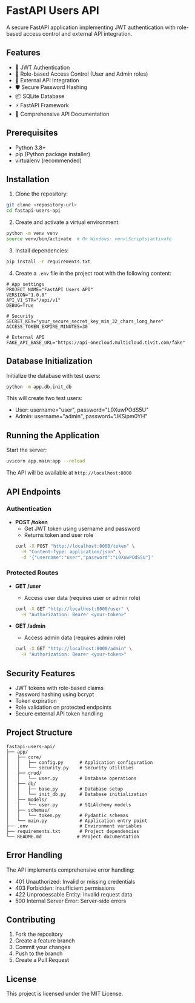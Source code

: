 # FastAPI Users API

A secure FastAPI application implementing JWT authentication with role-based access control and external API integration.

## Features

- 🔐 JWT Authentication
- 👥 Role-based Access Control (User and Admin roles)
- 🔄 External API Integration
- 🛡️ Secure Password Hashing
- 📦 SQLite Database
- ⚡ FastAPI Framework
- 📝 Comprehensive API Documentation

## Prerequisites

- Python 3.8+
- pip (Python package installer)
- virtualenv (recommended)

## Installation

1. Clone the repository:
```bash
git clone <repository-url>
cd fastapi-users-api
```

2. Create and activate a virtual environment:
```bash
python -m venv venv
source venv/bin/activate  # On Windows: venv\Scripts\activate
```

3. Install dependencies:
```bash
pip install -r requirements.txt
```

4. Create a `.env` file in the project root with the following content:
```env
# App settings
PROJECT_NAME="FastAPI Users API"
VERSION="1.0.0"
API_V1_STR="/api/v1"
DEBUG=True

# Security
SECRET_KEY="your_secure_secret_key_min_32_chars_long_here"
ACCESS_TOKEN_EXPIRE_MINUTES=30

# External API
FAKE_API_BASE_URL="https://api-onecloud.multicloud.tivit.com/fake"
```

## Database Initialization

Initialize the database with test users:
```bash
python -m app.db.init_db
```

This will create two test users:
- User: username="user", password="L0XuwPOdS5U"
- Admin: username="admin", password="JKSipm0YH"

## Running the Application

Start the server:
```bash
uvicorn app.main:app --reload
```

The API will be available at `http://localhost:8000`

## API Endpoints

### Authentication

- **POST /token**
  - Get JWT token using username and password
  - Returns token and user role
  ```bash
  curl -X POST "http://localhost:8000/token" \
    -H "Content-Type: application/json" \
    -d '{"username":"user","password":"L0XuwPOdS5U"}'
  ```

### Protected Routes

- **GET /user**
  - Access user data (requires user or admin role)
  ```bash
  curl -X GET "http://localhost:8000/user" \
    -H "Authorization: Bearer <your-token>"
  ```

- **GET /admin**
  - Access admin data (requires admin role)
  ```bash
  curl -X GET "http://localhost:8000/admin" \
    -H "Authorization: Bearer <your-token>"
  ```

## Security Features

- JWT tokens with role-based claims
- Password hashing using bcrypt
- Token expiration
- Role validation on protected endpoints
- Secure external API token handling

## Project Structure

```
fastapi-users-api/
├── app/
│   ├── core/
│   │   ├── config.py      # Application configuration
│   │   └── security.py    # Security utilities
│   ├── crud/
│   │   └── user.py        # Database operations
│   ├── db/
│   │   ├── base.py        # Database setup
│   │   └── init_db.py     # Database initialization
│   ├── models/
│   │   └── user.py        # SQLAlchemy models
│   ├── schemas/
│   │   └── token.py       # Pydantic schemas
│   └── main.py            # Application entry point
├── .env                   # Environment variables
├── requirements.txt       # Project dependencies
└── README.md             # Project documentation
```

## Error Handling

The API implements comprehensive error handling:
- 401 Unauthorized: Invalid or missing credentials
- 403 Forbidden: Insufficient permissions
- 422 Unprocessable Entity: Invalid request data
- 500 Internal Server Error: Server-side errors

## Contributing

1. Fork the repository
2. Create a feature branch
3. Commit your changes
4. Push to the branch
5. Create a Pull Request

## License

This project is licensed under the MIT License.
